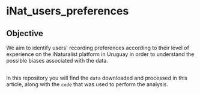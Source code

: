 # iNat_users_preferences

## Objective

We aim to identify users' recording preferences according to their level of experience on the iNaturalist platform in Uruguay in order to understand the possible biases associated with the data. 

##
In this repository you will find the `data` downloaded and processed in this article, along with the `code` that was used to perform the analysis.
